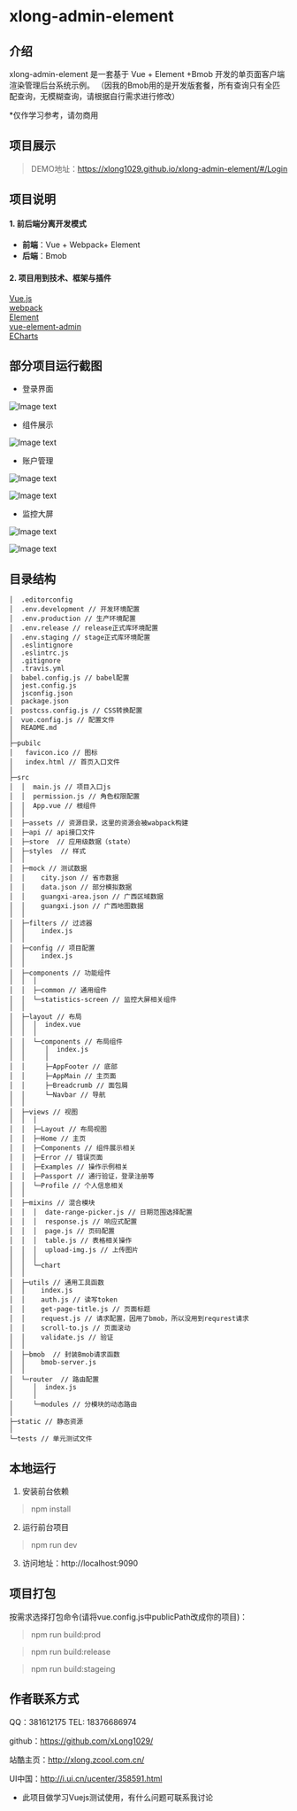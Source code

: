 # xlong-admin-element

## 介绍

xlong-admin-element 是一套基于 Vue + Element +Bmob 开发的单页面客户端渲染管理后台系统示例。
（因我的Bmob用的是开发版套餐，所有查询只有全匹配查询，无模糊查询，请根据自行需求进行修改）

*仅作学习参考，请勿商用

## 项目展示

> DEMO地址：https://xlong1029.github.io/xlong-admin-element/#/Login

## 项目说明

#### 1. 前后端分离开发模式
- **前端**：Vue + Webpack+ Element
- **后端**：Bmob

#### 2. 项目用到技术、框架与插件
[Vue.js](https://github.com/vuejs)<br/>
[webpack](https://github.com/webpack)<br/>
[Element](https://github.com/ElemeFE/element)<br/>
[vue-element-admin](https://github.com/PanJiaChen/vue-element-admin)<br/>
[ECharts](https://www.echartsjs.com/zh)<br/>

## 部分项目运行截图
* 登录界面

![Image text](static/images/screen-1.gif)

* 组件展示

![Image text](static/images/screen-2.gif)

* 账户管理

![Image text](static/images/screen-3.gif)

![Image text](static/images/screen-4.gif)

* 监控大屏

![Image text](static/images/screen-5.gif)

![Image text](static/images/screen-6.gif)

## 目录结构

```
│  .editorconfig
│  .env.development // 开发环境配置
│  .env.production // 生产环境配置
│  .env.release // release正式库环境配置
│  .env.staging // stage正式库环境配置
│  .eslintignore
│  .eslintrc.js
│  .gitignore
│  .travis.yml
│  babel.config.js // babel配置
│  jest.config.js
│  jsconfig.json
│  package.json
│  postcss.config.js // CSS转换配置
│  vue.config.js // 配置文件
│  README.md
│
├─pubilc
│   favicon.ico // 图标
│   index.html // 首页入口文件
│
├─src
│  │  main.js // 项目入口js
│  │  permission.js // 角色权限配置
│  │  App.vue // 根组件
│  │
│  ├─assets // 资源目录，这里的资源会被wabpack构建
│  ├─api // api接口文件
│  ├─store  // 应用级数据（state）
│  ├─styles  // 样式
│  │
│  ├─mock // 测试数据
│  │    city.json // 省市数据
│  │    data.json // 部分模拟数据
│  │    guangxi-area.json // 广西区域数据
│  │    guangxi.json // 广西地图数据
│  │
│  ├─filters // 过滤器
│  │    index.js
│  │
│  ├─config // 项目配置
│  │    index.js
│  │
│  ├─components // 功能组件
│  │  │
│  │  ├─common // 通用组件
│  │  └─statistics-screen // 监控大屏相关组件
│  │
│  ├─layout // 布局
│  │  │  index.vue
│  │  │
│  │  └─components // 布局组件
│  │     │  index.js
│  │     │  
│  │     ├─AppFooter // 底部
│  │     ├─AppMain // 主页面
│  │     ├─Breadcrumb // 面包屑
│  │     └─Navbar // 导航
│  │
│  ├─views // 视图
│  │  │
│  │  ├─Layout // 布局视图
│  │  ├─Home // 主页
│  │  ├─Components // 组件展示相关
│  │  ├─Error // 错误页面
│  │  ├─Examples // 操作示例相关
│  │  ├─Passport // 通行验证，登录注册等
│  │  └─Profile // 个人信息相关
│  │
│  ├─mixins // 混合模块
│  │  │  date-range-picker.js // 日期范围选择配置
│  │  │  response.js // 响应式配置
│  │  │  page.js // 页码配置
│  │  │  table.js // 表格相关操作
│  │  │  upload-img.js // 上传图片
│  │  │
│  │  └─chart
│  │
│  ├─utils // 通用工具函数
│  │    index.js
│  │    auth.js // 读写token
│  │    get-page-title.js // 页面标题
│  │    request.js // 请求配置，因用了bmob，所以没用到requrest请求
│  │    scroll-to.js // 页面滚动
│  │    validate.js // 验证
│  │
│  ├─bmob  // 封装Bmob请求函数
│  │    bmob-server.js
│  │
│  └─router  // 路由配置
│     │  index.js
│     │  
│     └─modules // 分模块的动态路由
│
├─static // 静态资源
│
└─tests // 单元测试文件
```

## 本地运行
1. 安装前台依赖
> npm install
2. 运行前台项目
> npm run dev
3. 访问地址：http://localhost:9090

## 项目打包
按需求选择打包命令(请将vue.config.js中publicPath改成你的项目)：

> npm run build:prod

> npm run build:release

> npm run build:stageing

## 作者联系方式

QQ：381612175
TEL: 18376686974

github：https://github.com/xLong1029/

站酷主页：http://xlong.zcool.com.cn/

UI中国：http://i.ui.cn/ucenter/358591.html

* 此项目做学习Vuejs测试使用，有什么问题可联系我讨论
